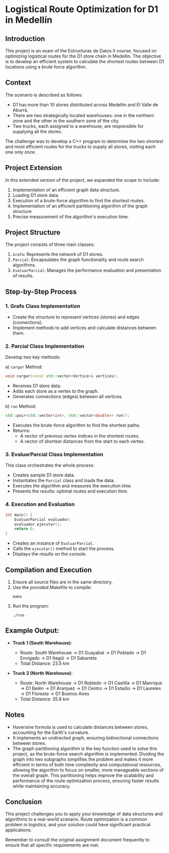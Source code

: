 
# Logistical Route Optimization for D1 in Medellín

## Introduction

This project is an exam of the Estructuras de Datos II course, focused on optimizing logistical routes for the D1 store chain in Medellín. The objective is to develop an efficient system to calculate the shortest routes between D1 locations using a brute force algorithm.

## Context

The scenario is described as follows:

- D1 has more than 10 stores distributed across Medellín and El Valle de Aburrá.
- There are two strategically located warehouses: one in the northern zone and the other in the southern zone of the city.
- Two trucks, each assigned to a warehouse, are responsible for supplying all the stores.

The challenge was to develop a C++ program to determine the two shortest and most efficient routes for the trucks to supply all stores, visiting each one only once.

## Project Extension

In this extended version of the project, we expanded the scope to include:

1. Implementation of an efficient graph data structure.
2. Loading D1 store data.
3. Execution of a brute-force algorithm to find the shortest routes.
4. Implementation of an efficient partitioning algorithm of the graph structure
5. Precise measurement of the algorithm's execution time.

## Project Structure

The project consists of three main classes:

1. `Grafo`: Represents the network of D1 stores.
2. `Parcial`: Encapsulates the graph functionality and route search algorithms.
3. `EvaluarParcial`: Manages the performance evaluation and presentation of results.

## Step-by-Step Process

### 1. Grafo Class Implementation

- Create the structure to represent vertices (stores) and edges (connections).
- Implement methods to add vertices and calculate distances between them.

### 2. Parcial Class Implementation

Develop two key methods:

a) `cargar` Method:
```cpp
void cargar(const std::vector<Vertice>& vertices);
```
- Receives D1 store data.
- Adds each store as a vertex to the graph.
- Generates connections (edges) between all vertices.

b) `run` Method:
```cpp
std::pair<std::vector<int>, std::vector<double>> run();
```
- Executes the brute-force algorithm to find the shortest paths.
- Returns:
  - A vector of previous vertex indices in the shortest routes.
  - A vector of shortest distances from the start to each vertex.

### 3. EvaluarParcial Class Implementation

This class orchestrates the whole process:
- Creates sample D1 store data.
- Instantiates the `Parcial` class and loads the data.
- Executes the algorithm and measures the execution time.
- Presents the results: optimal routes and execution time.

### 4. Execution and Evaluation

```cpp
int main() {
    EvaluarParcial evaluador;
    evaluador.ejecutar();
    return 0;
}
```
- Creates an instance of `EvaluarParcial`.
- Calls the `ejecutar()` method to start the process.
- Displays the results on the console.

## Compilation and Execution

1. Ensure all source files are in the same directory.
2. Use the provided Makefile to compile:
   ```
   make
   ```
3. Run the program:
   ```
   ./run
   ```
## Example Output:

- **Truck 1 (South Warehouse)**:
  - Route: South Warehouse → D1 Guayabal → D1 Poblado → D1 Envigado → D1 Itagüí → D1 Sabaneta
  - Total Distance: 23.5 km
  
- **Truck 2 (North Warehouse)**:
  - Route: North Warehouse → D1 Robledo → D1 Castilla → D1 Manrique → D1 Belén → D1 Aranjuez → D1 Centro → D1 Estadio → D1 Laureles → D1 Floresta → D1 Buenos Aires
  - Total Distance: 35.8 km

## Notes

- Haversine formula is used to calculate distances between stores, accounting for the Earth's curvature.
- It implements an undirected graph, ensuring bidirectional connections between stores.
- The graph partitioning algorithm is the key function used to solve this project, as the brute-force search algorithm is implemented. Dividing the graph into two subgraphs simplifies the problem and makes it more efficient in terms of both time complexity and computational resources, allowing the algorithm to focus on smaller, more manageable sections of the overall graph. This partitioning helps improve the scalability and performance of the route optimization process, ensuring faster results while maintaining accuracy. 

## Conclusion

This project challenges you to apply your knowledge of data structures and algorithms to a real-world scenario. Route optimization is a common problem in logistics, and your solution could have significant practical applications.

Remember to consult the original assignment document frequently to ensure that all specific requirements are met.

